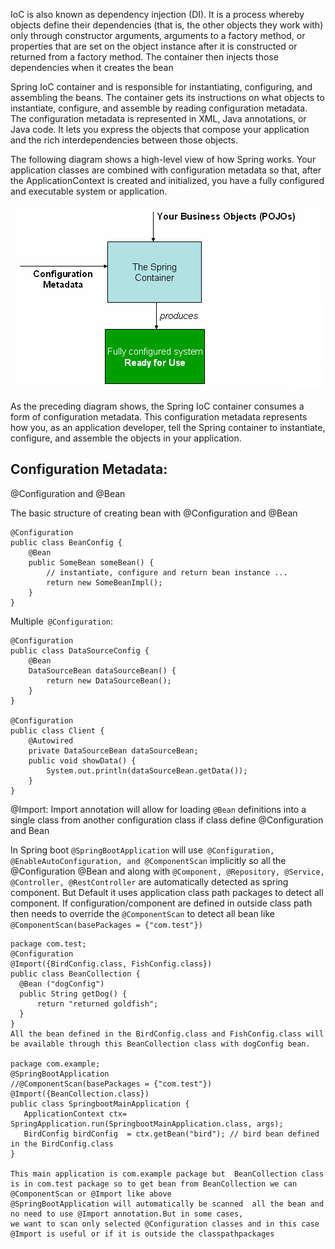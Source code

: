 IoC is also known as dependency injection (DI). It is a process whereby objects define their dependencies (that is, the other objects they work with) 
only through constructor arguments, arguments to a factory method, or properties that are set on the object instance after it is constructed or returned 
from a factory method. The container then injects those dependencies when it creates the bean

Spring IoC container and is responsible for instantiating, configuring, and assembling the beans. The container gets its instructions on what objects 
to instantiate, configure, and assemble by reading configuration metadata. The configuration metadata is represented in XML, Java annotations,
or Java code. It lets you express the objects that compose your application and the rich interdependencies between those objects.

The following diagram shows a high-level view of how Spring works. Your application classes are combined with configuration metadata so that,
after the ApplicationContext is created and initialized, you have a fully configured and executable system or application.

![img.png](img.png)

As the preceding diagram shows, the Spring IoC container consumes a form of configuration metadata. This configuration metadata 
represents how you, as an application developer, tell the Spring container to instantiate, configure, and assemble the objects in your application.

## **Configuration Metadata:**
 
@Configuration and @Bean

The basic structure of creating bean with @Configuration and @Bean

    @Configuration
    public class BeanConfig {
        @Bean
        public SomeBean someBean() {
            // instantiate, configure and return bean instance ...
            return new SomeBeanImpl();
        }
    }

Multiple` @Configuration`:

    @Configuration
    public class DataSourceConfig {
        @Bean
        DataSourceBean dataSourceBean() {
            return new DataSourceBean();
        }
    }        
    
    @Configuration
    public class Client {
        @Autowired
        private DataSourceBean dataSourceBean;
        public void showData() {
            System.out.println(dataSourceBean.getData());
        }
    }
        
 @Import: Import annotation will allow for loading `@Bean` definitions into a single class from another configuration class if class define @Configuration and Bean 
 
 In Spring boot `@SpringBootApplication` will use` @Configuration, @EnableAutoConfiguration, and @ComponentScan` implicitly so all the @Configuration @Bean and along with
 `@Component, @Repository, @Service, @Controller, @RestController` are automatically detected as spring component. But Default it uses application class path packages to detect all component.
 If configuration/component are defined in outside class path then needs to override the `@ComponentScan` to detect all bean like `@ComponentScan(basePackages = {"com.test"})`
   
    package com.test;
    @Configuration
    @Import({BirdConfig.class, FishConfig.class})
    public class BeanCollection {
      @Bean ("dogConfig")
      public String getDog() {
          return "returned goldfish";
      }
    }
    All the bean defined in the BirdConfig.class and FishConfig.class will be available through this BeanCollection class with dogConfig bean.

    package com.example;
    @SpringBootApplication
    //@ComponentScan(basePackages = {"com.test"}) 
    @Import({BeanCollection.class})
    public class SpringbootMainApplication {
       ApplicationContext ctx= SpringApplication.run(SpringbootMainApplication.class, args);
       BirdConfig birdConfig  = ctx.getBean("bird"); // bird bean defined in the BirdConfig.class
    }

    This main application is com.example package but  BeanCollection class is in com.test package so to get bean from BeanCollection we can @ComponentScan or @Import like above
    @SpringBootApplication will automatically be scanned  all the bean and no need to use @Import annotation.But in some cases, 
    we want to scan only selected @Configuration classes and in this case @Import is useful or if it is outside the classpathpackages
    
